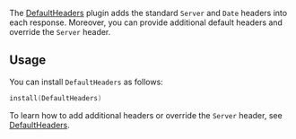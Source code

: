 
The [DefaultHeaders](https://ktor.io/docs/default-headers.html) plugin adds the standard `Server` and `Date` headers into each response. Moreover, you can provide additional default headers and override the `Server` header.

## Usage

You can install `DefaultHeaders` as follows:
```kotlin
install(DefaultHeaders)
```
To learn how to add additional headers or override the `Server` header, see [DefaultHeaders](https://ktor.io/docs/default-headers.html).
